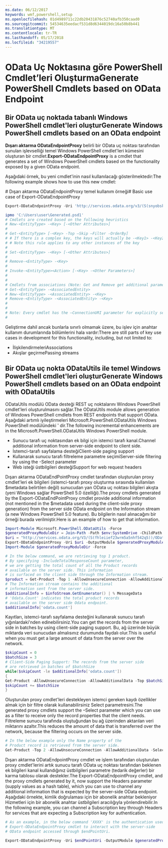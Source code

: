 ```yaml
---
ms.date: 06/12/2017
keywords: wmf,powershell,setup
ms.openlocfilehash: 01d4989711c22db20431876c52740afb350caad0
ms.sourcegitcommit: 54534635eedacf531d8d6344019dc16a50b8b441
ms.translationtype: MT
ms.contentlocale: tr-TR
ms.lasthandoff: 05/17/2018
ms.locfileid: "34219557"
---
```

# <a name="generate-powershell-cmdlets-based-on-odata-endpoint"></a><span data-ttu-id="cd765-102">OData Uç Noktasına göre PowerShell Cmdlet’leri Oluşturma</span><span class="sxs-lookup"><span data-stu-id="cd765-102">Generate PowerShell Cmdlets based on OData Endpoint</span></span>
<a name="generate-windows-powershell-cmdlets-based-on-an-odata-endpoint"></a><span data-ttu-id="cd765-103">Bir OData uç noktada tabanlı Windows PowerShell cmdlet'leri oluştur</span><span class="sxs-lookup"><span data-stu-id="cd765-103">Generate Windows PowerShell cmdlets based on an OData endpoint</span></span>
--------------------------------------------------------------

<span data-ttu-id="cd765-104">**Dışarı aktarma ODataEndpointProxy** belirli bir OData uç noktası tarafından sunulan işlevselliği temel Windows PowerShell cmdlet'leri kümesini oluşturan bir cmdlet.</span><span class="sxs-lookup"><span data-stu-id="cd765-104">**Export-ODataEndpointProxy** is a cmdlet that generates a set of Windows PowerShell cmdlets based on the functionality exposed by a given OData endpoint.</span></span>

<span data-ttu-id="cd765-105">Aşağıdaki örnek, bu yeni cmdlet'inin nasıl kullanılacağı gösterilmektedir:</span><span class="sxs-lookup"><span data-stu-id="cd765-105">The following example shows how to use this new cmdlet:</span></span>

<span data-ttu-id="cd765-106">\# Dışarı aktarma ODataEndpointProxy temel kullanım örneği</span><span class="sxs-lookup"><span data-stu-id="cd765-106">\# Basic use case of Export-ODataEndpointProxy</span></span>

```powershell
Export-ODataEndpointProxy -Uri 'http://services.odata.org/v3/(S(snyobsk1hhutkb2yulwldgf1))/odata/odata.svc' -OutputModule C:\Users\user\Generated.psd1

ipmo 'C:\Users\user\Generated.psd1'
# Cmdlets are created based on the following heuristics
# New-<EntityType> -<Key> [-<Other Attributes>]
#
# Get-<EntityType> [-<Key> -Top –Skip –Filter -OrderBy]
# # If there is a complex key, the keys will actually be -<Key1> -<Key2>…
# # Note this rule applies to any other instances of the key
#
# Set-<EntityType> -<Key> [-<Other Attributes>]
#
# Remove-<EntityType> -<Key>
#
# Invoke-<EntityType><Action> [-<Key> -<Other Parameters>]
#
#
# Cmdlets from associations (Note: Get and Remove get additional parameter sets)
# Get-<EntityType> -<AssociatedEntity>
# New-<EntityType> -<AssociatedEntity> -<Key>
# Remove-<EntityType> -<AssociatedEntity> -<Key>
#
#
# Note: Every cmdlet has the –ConnectionURI parameter for explicitly setting the URI of the endpoint. This normally uses the same address that you gave the Export-ODataEndpointProxy cmdlet, but can be overridden in this fashion for the sake of similar endpoints.
#
```

<span data-ttu-id="cd765-107">Geliştirme dahil ancak bunlarla sınırlı olmamak üzere, bu işlev için anahtar kullanım durumlarında bölümlerini hala vardır:</span><span class="sxs-lookup"><span data-stu-id="cd765-107">There are still parts of key use cases in development for this functionality, including, but not limited to:</span></span>
-   <span data-ttu-id="cd765-108">İlişkilendirmeleri</span><span class="sxs-lookup"><span data-stu-id="cd765-108">Associations</span></span>
-   <span data-ttu-id="cd765-109">Akışlar geçirme</span><span class="sxs-lookup"><span data-stu-id="cd765-109">Passing streams</span></span>

<a name="generate-windows-powershell-cmdlets-based-on-an-odata-endpoint-with-odatautils"></a><span data-ttu-id="cd765-110">Bir OData uç nokta ODataUtils ile temel Windows PowerShell cmdlet'leri oluştur</span><span class="sxs-lookup"><span data-stu-id="cd765-110">Generate Windows PowerShell cmdlets based on an OData endpoint with ODataUtils</span></span>
------------------------------------------------------------------------------
<span data-ttu-id="cd765-111">ODataUtils modülü OData desteği REST uç noktalarını Windows PowerShell cmdlet'leri oluşturulmasını sağlar.</span><span class="sxs-lookup"><span data-stu-id="cd765-111">The ODataUtils module allows generation of Windows PowerShell cmdlets from REST endpoints that support OData.</span></span> <span data-ttu-id="cd765-112">Aşağıdaki artımlı iyileştirmeleri Microsoft.PowerShell.ODataUtils Windows PowerShell modülündeki ' dir.</span><span class="sxs-lookup"><span data-stu-id="cd765-112">The following incremental enhancements are in the Microsoft.PowerShell.ODataUtils Windows PowerShell module.</span></span>
-   <span data-ttu-id="cd765-113">Sunucu tarafı uç noktasından ek bilgi için istemci tarafı kanal.</span><span class="sxs-lookup"><span data-stu-id="cd765-113">Channel additional information from server-side endpoint to client side.</span></span>
-   <span data-ttu-id="cd765-114">İstemci-tarafı sayfalama desteği</span><span class="sxs-lookup"><span data-stu-id="cd765-114">Client-side paging support</span></span>
-   <span data-ttu-id="cd765-115">Kullanarak sunucu tarafı filtreleme parametre seçimi</span><span class="sxs-lookup"><span data-stu-id="cd765-115">Server-side filtering by using the -Select parameter</span></span>
-   <span data-ttu-id="cd765-116">Web isteği üstbilgileri desteği</span><span class="sxs-lookup"><span data-stu-id="cd765-116">Support for web request headers</span></span>

<span data-ttu-id="cd765-117">Dışarı aktarma ODataEndPointProxy cmdlet tarafından oluşturulan proxy cmdlet'leri ek bilgileri (istemci-tarafı proxy oluşturma sırasında kullanılan $metadata belirtilen değil) sunucudan yan OData uç noktası bilgileri akışta (yeni Windows sağlar PowerShell 5.0 özelliği).</span><span class="sxs-lookup"><span data-stu-id="cd765-117">The proxy cmdlets generated by the Export-ODataEndPointProxy cmdlet provide additional information (not mentioned in the $metadata used during the client-side proxy generation) from the server side OData endpoint on the Information stream (a new Windows PowerShell 5.0 feature).</span></span> <span data-ttu-id="cd765-118">Bu bilgilerin nasıl alınacağını bir örneği burada verilmiştir.</span><span class="sxs-lookup"><span data-stu-id="cd765-118">Here is an example of how to get that information.</span></span>
```powershell
Import-Module Microsoft.PowerShell.ODataUtils -Force
$generatedProxyModuleDir = Join-Path -Path $env:SystemDrive -ChildPath 'ODataDemoProxy'
$uri = "http://services.odata.org/V3/(S(fhleiief23wrm5a5nhf542q5))/OData/OData.svc/"
Export-ODataEndpointProxy -Uri $uri -OutputModule $generatedProxyModuleDir -Force -AllowUnSecureConnection -Verbose -AllowClobber
Import-Module $generatedProxyModuleDir -Force

# In the below command, we are retrieving top 1 product.
# By specifying -IncludeTotalResponseCount parameter,
# we are getting the total count of all the Product records
# available on the server side. This information
# is surfaced on the client side through the Information stream.
$product = Get-Product -Top 1 -AllowUnsecureConnection -AllowAdditionalData -IncludeTotalResponseCount -InformationVariable infoStream
# The Information stream contains the additional
# information sent from the server side.
$additionalInfo = $infoStream.GetEnumerator() | % MessageData
# 'Odata.Count' indicates the total product records
# available on the server side Odata endpoint.
$additionalInfo['odata.count']
```

<span data-ttu-id="cd765-119">Kayıtları, istemci-tarafı sayfalama desteğini kullanarak sunucu tarafı yığınlardaki'nden edinebilirsiniz.</span><span class="sxs-lookup"><span data-stu-id="cd765-119">You can get the records from the server side in batches by using client-side paging support.</span></span> <span data-ttu-id="cd765-120">Bu, ağ üzerinde büyük miktarda veri sunucudan almalısınız durumunda faydalı olur.</span><span class="sxs-lookup"><span data-stu-id="cd765-120">This is useful when you must get a large amount of data from the server over the network.</span></span>
```powershell
$skipCount = 0
$batchSize = 3
# Client-Side Paging Support: The records from the server side
# are retrieved in batches of $batchSize
while($skipCount -le $additionalInfo['odata.count'])
{
Get-Product -AllowUnsecureConnection -AllowAdditionalData -Top $batchSize -Skip $skipCount
$skipCount += $batchSize
}
```

<span data-ttu-id="cd765-121">Oluşturulan proxy cmdlet'leri destekleyen istemci gereken kaydı özellikler almak için bir filtre olarak kullanabilirsiniz Select parametresini.</span><span class="sxs-lookup"><span data-stu-id="cd765-121">The generated proxy cmdlets support the –Select parameter which you can use as a filter to receive only the record properties that the client needs.</span></span> <span data-ttu-id="cd765-122">Filtreleme sunucu tarafında oluştuğundan bu ağ üzerinden aktarılan veri miktarını azaltır.</span><span class="sxs-lookup"><span data-stu-id="cd765-122">This reduces the amount of data that is transferred over the network, because the filtering occurs on the server side.</span></span>
```powershell
# In the below example only the Name property of the
# Product record is retrieved from the server side.
Get-Product -Top 2 -AllowUnsecureConnection -AllowAdditionalData -Select Name
```

<span data-ttu-id="cd765-123">Dışarı aktarma ODataEndpointProxy cmdlet ve işlem tarafından oluşturulan proxy cmdlet'lerini artık sunucu tarafı OData uç noktası tarafından beklenen ek bilgileri kanal kullandığınız üstbilgileri parametre (tedarik değerler) bir karma tablosu olarak destekler.</span><span class="sxs-lookup"><span data-stu-id="cd765-123">The Export-ODataEndpointProxy cmdlet, and the proxy cmdlets generated by it, now support the Headers parameter (supply values as a hash table), which you can use to channel any additional information that is expected by the server-side OData endpoint.</span></span> <span data-ttu-id="cd765-124">Aşağıdaki örnekte, kimlik doğrulaması için bir abonelik anahtar bekleniyor Hizmetleri için bir abonelik anahtar üstbilgileri aracılığıyla yönlendirebilir.</span><span class="sxs-lookup"><span data-stu-id="cd765-124">In the following example, you can channel a Subscription key through Headers for services that are expecting a Subscription key for authentication.</span></span>
```powershell
# As an example, in the below command 'XXXX' is the authentication used by the
# Export-ODataEndpointProxy cmdlet to interact with the server-side
# OData endpoint accessed through $endPointUri.

Export-ODataEndpointProxy -Uri $endPointUri -OutputModule $generatedProxyModuleDir -Force -AllowUnSecureConnection -Verbose -Headers @{'subscription-key'='XXXX'}
```
